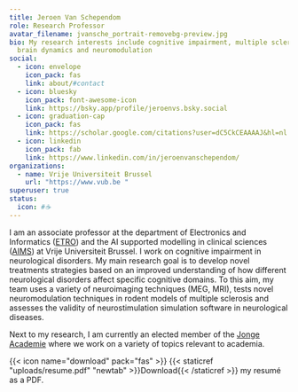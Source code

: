 ```yaml
---
title: Jeroen Van Schependom
role: Research Professor 
avatar_filename: jvansche_portrait-removebg-preview.jpg
bio: My research interests include cognitive impairment, multiple sclerosis,
  brain dynamics and neuromodulation
social:
  - icon: envelope
    icon_pack: fas
    link: about/#contact
  - icon: bluesky
    icon_pack: font-awesome-icon
    link: https://bsky.app/profile/jeroenvs.bsky.social 
  - icon: graduation-cap
    icon_pack: fas
    link: https://scholar.google.com/citations?user=dC5CkCEAAAAJ&hl=nl 
  - icon: linkedin
    icon_pack: fab
    link: https://www.linkedin.com/in/jeroenvanschependom/
organizations:
  - name: Vrije Universiteit Brussel
    url: "https://www.vub.be "
superuser: true
status:
  icon: #☕️
---
```

I am an associate professor at the department of Electronics and Informatics ([ETRO](https://etrovub.be/)) and the AI supported modelling in clinical sciences ([AIMS](https://aims.research.vub.be/)) at Vrije Universiteit Brussel. I work on cognitive impairment in neurological disorders. My main research goal is to develop novel treatments strategies based on an improved understanding of how different neurological disorders affect specific cognitive domains. To this aim, my team uses a variety of neuroimaging techniques (MEG, MRI), tests novel neuromodulation techniques in rodent models of multiple sclerosis and assesses the validity of neurostimulation simulation software in neurological diseases. 

Next to my research, I am currently an elected member of the [Jonge Academie](https://jongeacademie.be/) where we work on a variety of topics relevant to academia. 


{{< icon name="download" pack="fas" >}} {{< staticref "uploads/resume.pdf" "newtab" >}}Download{{< /staticref >}} my resumé as a PDF.